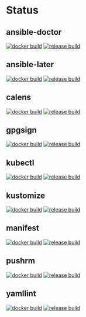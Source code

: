 # Status

## ansible-doctor
[![docker build](https://github.com/actionhippie/ansible-doctor/actions/workflows/docker.yml/badge.svg)](https://github.com/actionhippie/ansible-doctor/actions/workflows/docker.yml) [![release build](https://github.com/actionhippie/ansible-doctor/actions/workflows/release.yml/badge.svg)](https://github.com/actionhippie/ansible-doctor/actions/workflows/release.yml)

## ansible-later
[![docker build](https://github.com/actionhippie/ansible-later/actions/workflows/docker.yml/badge.svg)](https://github.com/actionhippie/ansible-later/actions/workflows/docker.yml) [![release build](https://github.com/actionhippie/ansible-later/actions/workflows/release.yml/badge.svg)](https://github.com/actionhippie/ansible-later/actions/workflows/release.yml)

## calens
[![docker build](https://github.com/actionhippie/calens/actions/workflows/docker.yml/badge.svg)](https://github.com/actionhippie/calens/actions/workflows/docker.yml) [![release build](https://github.com/actionhippie/calens/actions/workflows/release.yml/badge.svg)](https://github.com/actionhippie/calens/actions/workflows/release.yml)

## gpgsign
[![docker build](https://github.com/actionhippie/gpgsign/actions/workflows/docker.yml/badge.svg)](https://github.com/actionhippie/gpgsign/actions/workflows/docker.yml) [![release build](https://github.com/actionhippie/gpgsign/actions/workflows/release.yml/badge.svg)](https://github.com/actionhippie/gpgsign/actions/workflows/release.yml)

## kubectl
[![docker build](https://github.com/actionhippie/kubectl/actions/workflows/docker.yml/badge.svg)](https://github.com/actionhippie/kubectl/actions/workflows/docker.yml) [![release build](https://github.com/actionhippie/kubectl/actions/workflows/release.yml/badge.svg)](https://github.com/actionhippie/kubectl/actions/workflows/release.yml)

## kustomize
[![docker build](https://github.com/actionhippie/kustomize/actions/workflows/docker.yml/badge.svg)](https://github.com/actionhippie/kustomize/actions/workflows/docker.yml) [![release build](https://github.com/actionhippie/kustomize/actions/workflows/release.yml/badge.svg)](https://github.com/actionhippie/kustomize/actions/workflows/release.yml)

## manifest
[![docker build](https://github.com/actionhippie/manifest/actions/workflows/docker.yml/badge.svg)](https://github.com/actionhippie/manifest/actions/workflows/docker.yml) [![release build](https://github.com/actionhippie/manifest/actions/workflows/release.yml/badge.svg)](https://github.com/actionhippie/manifest/actions/workflows/release.yml)

## pushrm
[![docker build](https://github.com/actionhippie/pushrm/actions/workflows/docker.yml/badge.svg)](https://github.com/actionhippie/pushrm/actions/workflows/docker.yml) [![release build](https://github.com/actionhippie/pushrm/actions/workflows/release.yml/badge.svg)](https://github.com/actionhippie/pushrm/actions/workflows/release.yml)

## yamllint
[![docker build](https://github.com/actionhippie/yamllint/actions/workflows/docker.yml/badge.svg)](https://github.com/actionhippie/yamllint/actions/workflows/docker.yml) [![release build](https://github.com/actionhippie/yamllint/actions/workflows/release.yml/badge.svg)](https://github.com/actionhippie/yamllint/actions/workflows/release.yml)
